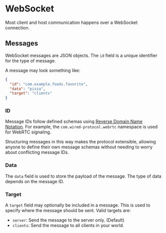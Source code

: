 # WebSocket

Most client and host communication happens over a WebSocket connection.

## Messages

WebSocket messages are JSON objects. The `id` field is a unique identifier for the type of message.

A message may look something like:

```json
{
  "id": "com.example.foods.favorite",
  "data": "pizza",
  "target": "clients"
}
```

### ID

Message IDs follow defined schemas using [Reverse Domain Name Notation](https://en.wikipedia.org/wiki/Reverse_domain_name_notation). For example, the `com.wired-protocol.webrtc` namespace is used for WebRTC signaling.

Structuring messages in this way makes the protocol extensible, allowing anyone to define their own message schemas without needing to worry about conflicting message IDs.

### Data

The `data` field is used to store the payload of the message. The type of data depends on the message ID.

### Target

A `target` field may optionally be included in a message. This is used to specify where the message should be sent. Valid targets are:

- `server`: Send the message to the server only. (Default)
- `clients`: Send the message to all clients in your world.
